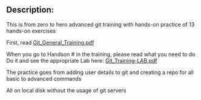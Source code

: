 ## Description:

This is from zero to hero advanced git training with hands-on practice of 13 hands-on exercises

First, read [Git_General_Training.pdf](Git_General_Training.pdf) 

When you go to Handson # in the training, please read what you need to do Do it and see the appropriate Lab here: [Git_Training-LAB.pdf](Git_Training-LAB.pdf)

The practice goes from adding user details to git and creating a repo for all basic to advanced commands

All on local disk without the usage of git servers
